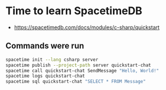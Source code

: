 # Time to learn SpacetimeDB

- https://spacetimedb.com/docs/modules/c-sharp/quickstart

## Commands were run

```sh
spacetime init --lang csharp server
spacetime publish --project-path server quickstart-chat
spacetime call quickstart-chat SendMessage "Hello, World!"
spacetime logs quickstart-chat
spacetime sql quickstart-chat "SELECT * FROM Message"
```
